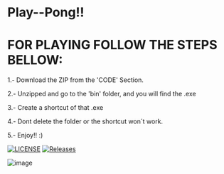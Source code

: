 # Play--Pong!!

# FOR PLAYING FOLLOW THE STEPS BELLOW:
  1.- Download the ZIP from the 'CODE' Section.
  
  
  2.- Unzipped and go to the 'bin' folder, and you will find the .exe
  
  
  3.- Create a shortcut of that .exe
  
  
  4.- Dont delete the folder or the shortcut won´t work.
  
  
  5.- Enjoy!! :)
  
  

[![LICENSE](https://img.shields.io/github/license/Carlosjr5/Play--Pong.svg?style=flat-square)](https://github.com/Carlosjr5/Play--Pong/blob/master/LICENSE)
[![Releases](https://img.shields.io/github/release/Carlosjr5/Play--Pong/all.svg?style=flat-square)](https://github.com/Carlosjr5/Play--Pong/releases)

![image](https://user-images.githubusercontent.com/77840319/152579695-2c47aec2-8db3-429f-97b5-0120b1ff5e8d.png)
